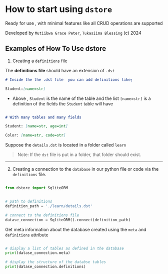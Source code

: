 # How to start using `dstore`

Ready for use , with minimal features like all CRUD operations are supported

Developed by `Mutiibwa Grace Peter`, `Tukasiima Blessing` (c) 2024

## Examples of How To Use dstore

1. Creating a `definitions` file

The **definitions file** should have an extension of `.dst`

```markdown
# Inside the the .dst file  you can add definitions like;

Student:[name=str]
```

- Above , `Student` is the name of the table and the list `[name=str]` is a definition of the fields the `Student` table will have


```markdown

# With many tables and many fields

Student: [name=str, age=int]

Color: [name=str, code=str]

```

Suppose the `details.dst` is located in a folder called `learn`

> Note: If the `dst` file is  put in a folder, that folder should exist. 

---


2. Creating a connection to the `database` in our python file or code via the `definitions` file.

```python

from dstore import SqliteORM


# path to definitions
definition_path = './learn/details.dst'

# connect to the definitions file
datase_connection = SqliteORM().connect(definition_path)
```

Get meta information about the database created using the `meta` and `definitions` attribute
```python

# display a list of tables as defined in the database
print(datase_connection.meta)

# display the structure of the databse tables
print(datase_connection.definitions)
```

